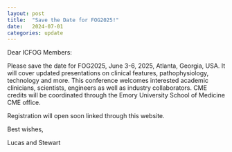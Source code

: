 ```yaml
---
layout: post
title:  "Save the Date for FOG2025!"
date:   2024-07-01
categories: update
---
```

Dear ICFOG Members:

Please save the date for FOG2025, June 3-6, 2025, Atlanta, Georgia, USA. It will cover updated presentations on clinical features, pathophysiology, technology and more. This conference welcomes interested academic clinicians, scientists, engineers as well as industry collaborators. CME credits will be coordinated through the Emory University School of Medicine CME office.

Registration will open soon linked through this website.

Best wishes,

Lucas and Stewart

